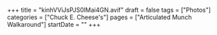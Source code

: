 +++
title = "kinhVViJsPJS0lMai4GN.avif"
draft = false
tags = ["Photos"]
categories = ["Chuck E. Cheese's"]
pages = ["Articulated Munch Walkaround"]
startDate = ""
+++

